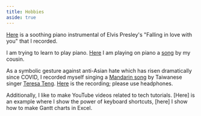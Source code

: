 ```yaml
---
title: Hobbies
aside: true
---
```




[Here](https://youtu.be/nf7o6I_BETE) is a 
soothing piano instrumental of Elvis Presley's
"Falling in love with you" that I recorded.

I am trying to learn to play piano. 
[Here](https://youtu.be/tRbLFhNZF9c) I am playing on 
piano a [song](https://youtu.be/VXtDiSeqDqY)  by my cousin.

As  a symbolic gesture 
against anti-Asian hate which has risen dramatically since COVID,
I recorded myself singing a [Mandarin song](https://youtu.be/bv_cEeDlop0)
 by Taiwanese singer [Teresa Teng](https://en.wikipedia.org/wiki/Teresa_Teng).
[Here](https://youtu.be/86DAWrvN1t4) is the recording; please use headphones.


Additionally, I like to make YouTube videos related to tech tutorials.
[Here] is an example where I show the power of keyboard shortcuts, 
[here] I show how to make Gantt charts in Excel.
